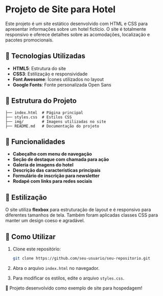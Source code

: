 # Projeto de Site para Hotel

Este projeto é um site estático desenvolvido com HTML e CSS para apresentar informações sobre um hotel fictício. O site é totalmente responsivo e oferece detalhes sobre as acomodações, localização e pacotes promocionais.

## 📌 Tecnologias Utilizadas

- **HTML5**: Estrutura do site
- **CSS3**: Estilização e responsividade
- **Font Awesome**: Ícones utilizados no layout
- **Google Fonts**: Fonte personalizada Open Sans

## 📂 Estrutura do Projeto

```
├── index.html  # Página principal
├── styles.css  # Estilos CSS
├── img/        # Imagens utilizadas no site
├── README.md   # Documentação do projeto
```

## 📄 Funcionalidades

- **Cabeçalho com menu de navegação**
- **Seção de destaque com chamada para ação**
- **Galeria de imagens do hotel**
- **Descrição das características principais**
- **Formulário de inscrição para newsletter**
- **Rodapé com links para redes sociais**

## 🎨 Estilização

O site utiliza **flexbox** para estruturação de layout e é responsivo para diferentes tamanhos de tela. Também foram aplicadas classes CSS para manter um design coeso e agradável.

## 📜 Como Utilizar

1. Clone este repositório:

   ```bash
   git clone https://github.com/seu-usuario/seu-repositorio.git
   ```
   
3. Abra o arquivo `index.html` no navegador.
4. Para modificar os estilos, edite o arquivo `styles.css`.

🚀 Projeto desenvolvido como exemplo de site para hospedagem!


